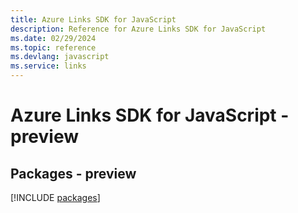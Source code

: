 ```yaml
---
title: Azure Links SDK for JavaScript
description: Reference for Azure Links SDK for JavaScript
ms.date: 02/29/2024
ms.topic: reference
ms.devlang: javascript
ms.service: links
---
```

# Azure Links SDK for JavaScript - preview
## Packages - preview
[!INCLUDE [packages](links-index.md)]